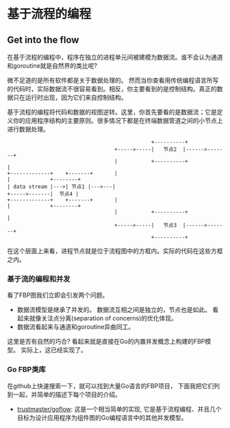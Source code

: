 基于流程的编程
==========================

## Get into the flow
在基于流程的编程中，程序在独立的进程单元间被建模为数据流。谁不会认为通道和goroutine就是自然界的类比呢?

微不足道的是所有软件都是关于数据处理的。 然而当你查看用传统编程语言所写的代码时，实际数据流不很容易看到。相反，你主要看到的是控制结构。真正的数据只在运行时出现，因为它们来自控制结构。

基于流程的编程将代码和数据的视图逆转。这里，你首先要看的是数据流；它是定义你的应用程序结构的主要原则。很多情况下都是在终端数据管道之间的小节点上进行数据处理。

```
                                               +----------+
                                   +----->-----|   节点2  |------>-------+
                                   |           +----------+              |
+-------------+    +-------+       |                                     |             +--------+
| data stream |--->| 节点1 |--->---|                                     +----->-------|  节点4 |
+-------------+    +-------+       |                                     |             +--------+
                                   |           +----------+              |
                                   +----->-----|   节点3  |------>-------+
                                               +----------+
```

在这个层面上来看，进程节点就是位于流程图中的方框内。实际的代码在这些方框之内。

### 基于流的编程和并发
看了FBP图我们立即会引发两个问题。

- 数据流模型是继承了并发的。 数据流互相之间是独立的，节点也是如此。 看起来就像关注点分离(separation of concerns)的优化体现。
- 数据流看起来与通道和goroutine异曲同工。

这里是否有自然的巧合? 看起来就是直接在Go的内置并发概念上构建的FBP模型。 实际上，这已经实现了。

### Go FBP类库
在github上快速搜索一下，就可以找到大量Go语言的FBP项目， 下面我把它们列到一起，并简单的描述下每个项目的介绍。

- [trustmaster/goflow](https://github.com/trustmaster/goflow): 这是一个相当简单的实现, 它是基于流程编程、并且几个目标为设计应用程序为组件图的Go编程语言中的其他并发模型。
